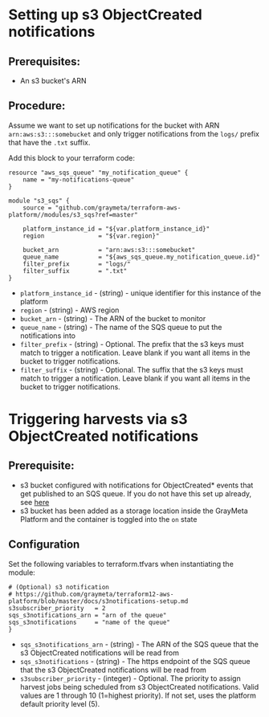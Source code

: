 # Setting up s3 ObjectCreated notifications

## Prerequisites:

* An s3 bucket's ARN

## Procedure:

Assume we want to set up notifications for the bucket with ARN `arn:aws:s3:::somebucket` and only trigger notifications from the `logs/` prefix that have the `.txt` suffix.

Add this block to your terraform code:

```
resource "aws_sqs_queue" "my_notification_queue" {
    name = "my-notifications-queue"
}

module "s3_sqs" {
    source = "github.com/graymeta/terraform-aws-platform//modules/s3_sqs?ref=master"

    platform_instance_id = "${var.platform_instance_id}"
    region               = "${var.region}"
    
    bucket_arn           = "arn:aws:s3:::somebucket"
    queue_name           = "${aws_sqs_queue.my_notification_queue.id}"
    filter_prefix        = "logs/"
    filter_suffix        = ".txt"
}
```

* `platform_instance_id` - (string) - unique identifier for this instance of the platform
* `region` - (string) - AWS region
* `bucket_arn` - (string) - The ARN of the bucket to monitor
* `queue_name` - (string) - The name of the SQS queue to put the notifications into
* `filter_prefix` - (string) - Optional. The prefix that the s3 keys must match to trigger a notification. Leave blank if you want all items in the bucket to trigger notifications.
* `filter_suffix` - (string) - Optional. The suffix that the s3 keys must match to trigger a notification. Leave blank if you want all items in the bucket to trigger notifications.


# Triggering harvests via s3 ObjectCreated notifications

## Prerequisite:

* s3 bucket configured with notifications for ObjectCreated\* events that get published to an SQS queue. If you do not have this set up already, see [here](s3notifications-setup.md)
* s3 bucket has been added as a storage location inside the GrayMeta Platform and the container is toggled into the `on` state

## Configuration

Set the following variables to terraform.tfvars when instantiating the module:

```
# (Optional) s3 notification
# https://github.com/graymeta/terraform12-aws-platform/blob/master/docs/s3notifications-setup.md
s3subscriber_priority   = 2
sqs_s3notifications_arn = "arn of the queue"
sqs_s3notifications     = "name of the queue"
}
```

* `sqs_s3notifications_arn` - (string) - The ARN of the SQS queue that the s3 ObjectCreated notifications will be read from
* `sqs_s3notifications` - (string) - The https endpoint of the SQS queue that the s3 ObjectCreated notifications will be read from
* `s3subscriber_priority` - (integer) - Optional. The priority to assign harvest jobs being scheduled from s3 ObjectCreated notifications. Valid values are 1 through 10 (1=highest priority). If not set, uses the platform default priority level (5).